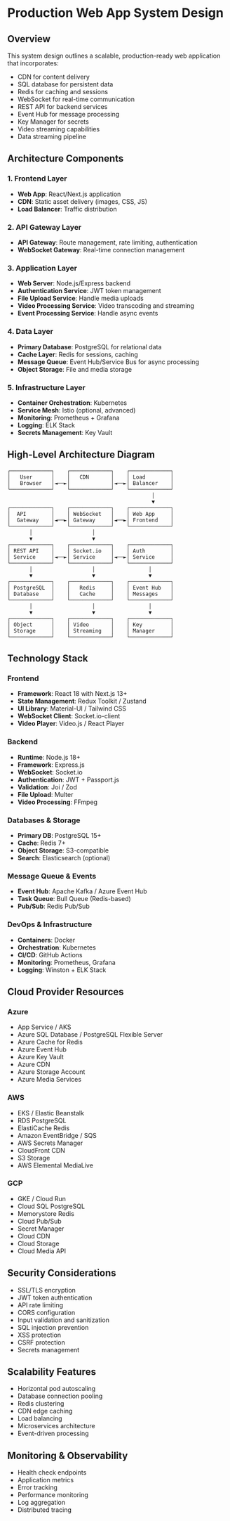 # Production Web App System Design

## Overview
This system design outlines a scalable, production-ready web application that incorporates:
- CDN for content delivery
- SQL database for persistent data
- Redis for caching and sessions
- WebSocket for real-time communication
- REST API for backend services
- Event Hub for message processing
- Key Manager for secrets
- Video streaming capabilities
- Data streaming pipeline

## Architecture Components

### 1. Frontend Layer
- **Web App**: React/Next.js application
- **CDN**: Static asset delivery (images, CSS, JS)
- **Load Balancer**: Traffic distribution

### 2. API Gateway Layer
- **API Gateway**: Route management, rate limiting, authentication
- **WebSocket Gateway**: Real-time connection management

### 3. Application Layer
- **Web Server**: Node.js/Express backend
- **Authentication Service**: JWT token management
- **File Upload Service**: Handle media uploads
- **Video Processing Service**: Video transcoding and streaming
- **Event Processing Service**: Handle async events

### 4. Data Layer
- **Primary Database**: PostgreSQL for relational data
- **Cache Layer**: Redis for sessions, caching
- **Message Queue**: Event Hub/Service Bus for async processing
- **Object Storage**: File and media storage

### 5. Infrastructure Layer
- **Container Orchestration**: Kubernetes
- **Service Mesh**: Istio (optional, advanced)
- **Monitoring**: Prometheus + Grafana
- **Logging**: ELK Stack
- **Secrets Management**: Key Vault

## High-Level Architecture Diagram

```
┌─────────────┐    ┌─────────────┐    ┌─────────────┐
│   User      │    │   CDN       │    │ Load        │
│   Browser   │◄──►│             │◄──►│ Balancer    │
└─────────────┘    └─────────────┘    └─────────────┘
                                              │
                                              ▼
┌─────────────┐    ┌─────────────┐    ┌─────────────┐
│  API        │    │ WebSocket   │    │ Web App     │
│  Gateway    │◄──►│ Gateway     │◄──►│ Frontend    │
└─────────────┘    └─────────────┘    └─────────────┘
       │                   │
       ▼                   ▼
┌─────────────┐    ┌─────────────┐    ┌─────────────┐
│ REST API    │    │ Socket.io   │    │ Auth        │
│ Service     │◄──►│ Service     │◄──►│ Service     │
└─────────────┘    └─────────────┘    └─────────────┘
       │                   │                 │
       ▼                   ▼                 ▼
┌─────────────┐    ┌─────────────┐    ┌─────────────┐
│ PostgreSQL  │    │   Redis     │    │ Event Hub   │
│ Database    │    │   Cache     │    │ Messages    │
└─────────────┘    └─────────────┘    └─────────────┘
       │                   │                 │
       ▼                   ▼                 ▼
┌─────────────┐    ┌─────────────┐    ┌─────────────┐
│ Object      │    │ Video       │    │ Key         │
│ Storage     │    │ Streaming   │    │ Manager     │
└─────────────┘    └─────────────┘    └─────────────┘
```

## Technology Stack

### Frontend
- **Framework**: React 18 with Next.js 13+
- **State Management**: Redux Toolkit / Zustand
- **UI Library**: Material-UI / Tailwind CSS
- **WebSocket Client**: Socket.io-client
- **Video Player**: Video.js / React Player

### Backend
- **Runtime**: Node.js 18+
- **Framework**: Express.js
- **WebSocket**: Socket.io
- **Authentication**: JWT + Passport.js
- **Validation**: Joi / Zod
- **File Upload**: Multer
- **Video Processing**: FFmpeg

### Databases & Storage
- **Primary DB**: PostgreSQL 15+
- **Cache**: Redis 7+
- **Object Storage**: S3-compatible
- **Search**: Elasticsearch (optional)

### Message Queue & Events
- **Event Hub**: Apache Kafka / Azure Event Hub
- **Task Queue**: Bull Queue (Redis-based)
- **Pub/Sub**: Redis Pub/Sub

### DevOps & Infrastructure
- **Containers**: Docker
- **Orchestration**: Kubernetes
- **CI/CD**: GitHub Actions
- **Monitoring**: Prometheus, Grafana
- **Logging**: Winston + ELK Stack

## Cloud Provider Resources

### Azure
- App Service / AKS
- Azure SQL Database / PostgreSQL Flexible Server
- Azure Cache for Redis
- Azure Event Hub
- Azure Key Vault
- Azure CDN
- Azure Storage Account
- Azure Media Services

### AWS
- EKS / Elastic Beanstalk
- RDS PostgreSQL
- ElastiCache Redis
- Amazon EventBridge / SQS
- AWS Secrets Manager
- CloudFront CDN
- S3 Storage
- AWS Elemental MediaLive

### GCP
- GKE / Cloud Run
- Cloud SQL PostgreSQL
- Memorystore Redis
- Cloud Pub/Sub
- Secret Manager
- Cloud CDN
- Cloud Storage
- Cloud Media API

## Security Considerations
- SSL/TLS encryption
- JWT token authentication
- API rate limiting
- CORS configuration
- Input validation and sanitization
- SQL injection prevention
- XSS protection
- CSRF protection
- Secrets management

## Scalability Features
- Horizontal pod autoscaling
- Database connection pooling
- Redis clustering
- CDN edge caching
- Load balancing
- Microservices architecture
- Event-driven processing

## Monitoring & Observability
- Health check endpoints
- Application metrics
- Error tracking
- Performance monitoring
- Log aggregation
- Distributed tracing

